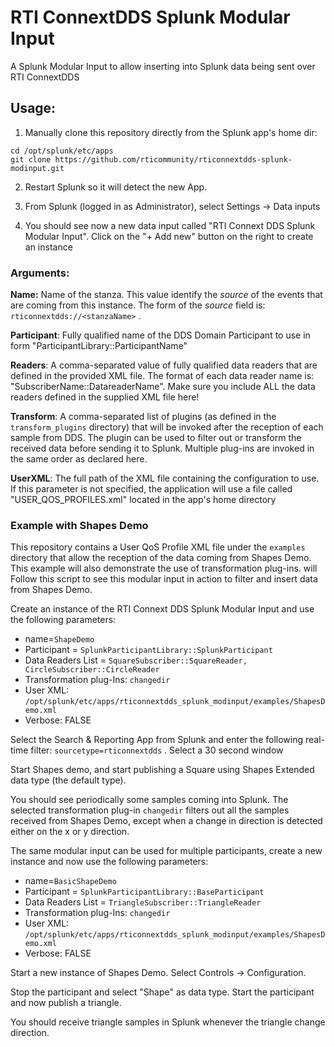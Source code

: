 # RTI ConnextDDS Splunk Modular Input

A Splunk Modular Input to allow inserting into Splunk data being sent over RTI ConnextDDS



## Usage:

1. Manually clone this repository directly from the Splunk app's home dir:

```
cd /opt/splunk/etc/apps
git clone https://github.com/rticommunity/rticonnextdds-splunk-modinput.git
```

2. Restart Splunk so it will detect the new App.

3. From Splunk (logged in as Administrator), select Settings -> Data inputs

4. You should see now a new data input called "RTI Connext DDS Splunk Modular Input". Click on the "+ Add new" button on the right to create an instance

   

### Arguments:

**Name:** Name of the stanza. This value identify the *source* of the events that are coming from this instance. The form of the *source* field is: ```rticonnextdds://<stanzaName>``` .

**Participant**: Fully qualified name of the DDS Domain Participant to use in form "ParticipantLibrary::ParticipantName"

**Readers**: A comma-separated value of fully qualified data readers that are defined in the provided XML file. The format of each data reader name is: "SubscriberName::DatareaderName". Make sure you include ALL the data readers defined in the supplied XML file here!

**Transform**: A comma-separated list of plugins (as defined in the ```transform_plugins``` directory) that will be invoked after the reception of each sample from DDS. The plugin can be used to filter out or transform the received data before sending it to Splunk. Multiple plug-ins are invoked in the same order as declared here.

**UserXML**: The full path of the XML file containing the configuration to use. If this parameter is not specified, the application will use a file called "USER_QOS_PROFILES.xml" located in the app's home directory 



### Example with Shapes Demo

This repository contains a User QoS Profile XML file under the  ```examples``` directory that allow the reception of the data coming from Shapes Demo. This example will also demonstrate the use of transformation plug-ins. will Follow this script to see this modular input in action to filter and insert data from Shapes Demo.

Create an instance of the RTI Connext DDS Splunk Modular Input and use the following parameters:

* name=```ShapeDemo```
* Participant = ```SplunkParticipantLibrary::SplunkParticipant```
* Data Readers List = ```SquareSubscriber::SquareReader, CircleSubscriber::CircleReader```
* Transformation plug-Ins: ```changedir```
* User XML: ```/opt/splunk/etc/apps/rticonnextdds_splunk_modinput/examples/ShapesDemo.xml```
* Verbose: FALSE



Select the Search & Reporting App from Splunk and enter the following real-time filter: ```sourcetype=rticonnextdds``` . Select a 30 second window

Start Shapes demo, and start publishing a Square using Shapes Extended data type (the default type). 

You should see periodically some samples coming into Splunk. The selected transformation plug-in ```changedir``` filters out all the samples received from Shapes Demo, except when a change in direction is detected either on the x or y direction.

The same modular input can be used for multiple participants, create a new instance and now use the following parameters:

- name=```BasicShapeDemo```
- Participant = ```SplunkParticipantLibrary::BaseParticipant```
- Data Readers List = ```TriangleSubscriber::TriangleReader```
- Transformation plug-Ins: ```changedir```
- User XML: ```/opt/splunk/etc/apps/rticonnextdds_splunk_modinput/examples/ShapesDemo.xml```
- Verbose: FALSE

Start a new instance of Shapes Demo. Select Controls -> Configuration. 

Stop the participant and select "Shape" as data type. Start the participant and now publish a triangle.

You should receive triangle samples in Splunk whenever the triangle change direction.

